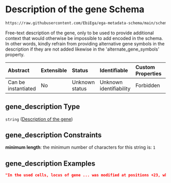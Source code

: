# Description of the gene Schema

```txt
https://raw.githubusercontent.com/EbiEga/ega-metadata-schema/main/schemas/EGA.common-definitions.json#/definitions/gene_descriptor/properties/gene_description
```

Free-text description of the gene, only to be used to provide additional context that would otherwise be impossible to add encoded in the schema. In other words, kindly refrain from providing alternative gene symbols in the description if they are not added likewise in the 'alternate\_gene\_symbols' property.

| Abstract            | Extensible | Status         | Identifiable            | Custom Properties | Additional Properties | Access Restrictions | Defined In                                                                                           |
| :------------------ | :--------- | :------------- | :---------------------- | :---------------- | :-------------------- | :------------------ | :--------------------------------------------------------------------------------------------------- |
| Can be instantiated | No         | Unknown status | Unknown identifiability | Forbidden         | Allowed               | none                | [EGA.common-definitions.json\*](../../../schemas/EGA.common-definitions.json "open original schema") |

## gene\_description Type

`string` ([Description of the gene](ega-12-definitions-gene-descriptor-properties-description-of-the-gene.md))

## gene\_description Constraints

**minimum length**: the minimum number of characters for this string is: `1`

## gene\_description Examples

```json
"In the used cells, locus of gene ... was modified at positions +23, where thymine was transitioned to cytosine (T-C)..."
```
